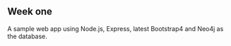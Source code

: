 

## Week one

A sample web app using Node.js, Express, latest Bootstrap4 and Neo4j as the database.
